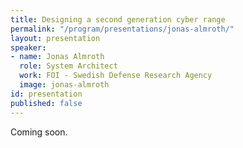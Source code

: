 ```yaml
---
title: Designing a second generation cyber range
permalink: "/program/presentations/jonas-almroth/"
layout: presentation
speaker:
- name: Jonas Almroth
  role: System Architect
  work: FOI - Swedish Defense Research Agency
  image: jonas-almroth
id: presentation
published: false
---
```


Coming soon.